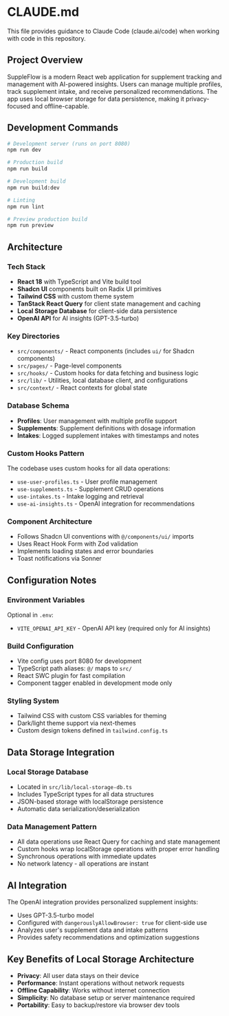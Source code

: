 # CLAUDE.md

This file provides guidance to Claude Code (claude.ai/code) when working with code in this repository.

## Project Overview

SuppleFlow is a modern React web application for supplement tracking and management with AI-powered insights. Users can manage multiple profiles, track supplement intake, and receive personalized recommendations. The app uses local browser storage for data persistence, making it privacy-focused and offline-capable.

## Development Commands

```bash
# Development server (runs on port 8080)
npm run dev

# Production build
npm run build

# Development build
npm run build:dev

# Linting
npm run lint

# Preview production build
npm run preview
```

## Architecture

### Tech Stack
- **React 18** with TypeScript and Vite build tool
- **Shadcn UI** components built on Radix UI primitives
- **Tailwind CSS** with custom theme system
- **TanStack React Query** for client state management and caching
- **Local Storage Database** for client-side data persistence
- **OpenAI API** for AI insights (GPT-3.5-turbo)

### Key Directories
- `src/components/` - React components (includes `ui/` for Shadcn components)
- `src/pages/` - Page-level components
- `src/hooks/` - Custom hooks for data fetching and business logic
- `src/lib/` - Utilities, local database client, and configurations
- `src/context/` - React contexts for global state

### Database Schema
- **Profiles**: User management with multiple profile support
- **Supplements**: Supplement definitions with dosage information
- **Intakes**: Logged supplement intakes with timestamps and notes

### Custom Hooks Pattern
The codebase uses custom hooks for all data operations:
- `use-user-profiles.ts` - User profile management
- `use-supplements.ts` - Supplement CRUD operations
- `use-intakes.ts` - Intake logging and retrieval
- `use-ai-insights.ts` - OpenAI integration for recommendations

### Component Architecture
- Follows Shadcn UI conventions with `@/components/ui/` imports
- Uses React Hook Form with Zod validation
- Implements loading states and error boundaries
- Toast notifications via Sonner

## Configuration Notes

### Environment Variables
Optional in `.env`:
- `VITE_OPENAI_API_KEY` - OpenAI API key (required only for AI insights)

### Build Configuration
- Vite config uses port 8080 for development
- TypeScript path aliases: `@/` maps to `src/`
- React SWC plugin for fast compilation
- Component tagger enabled in development mode only

### Styling System
- Tailwind CSS with custom CSS variables for theming
- Dark/light theme support via next-themes
- Custom design tokens defined in `tailwind.config.ts`

## Data Storage Integration

### Local Storage Database
- Located in `src/lib/local-storage-db.ts`
- Includes TypeScript types for all data structures
- JSON-based storage with localStorage persistence
- Automatic data serialization/deserialization

### Data Management Pattern
- All data operations use React Query for caching and state management
- Custom hooks wrap localStorage operations with proper error handling
- Synchronous operations with immediate updates
- No network latency - all operations are instant

## AI Integration

The OpenAI integration provides personalized supplement insights:
- Uses GPT-3.5-turbo model
- Configured with `dangerouslyAllowBrowser: true` for client-side use
- Analyzes user's supplement data and intake patterns
- Provides safety recommendations and optimization suggestions

## Key Benefits of Local Storage Architecture

- **Privacy**: All user data stays on their device
- **Performance**: Instant operations without network requests
- **Offline Capability**: Works without internet connection
- **Simplicity**: No database setup or server maintenance required
- **Portability**: Easy to backup/restore via browser dev tools